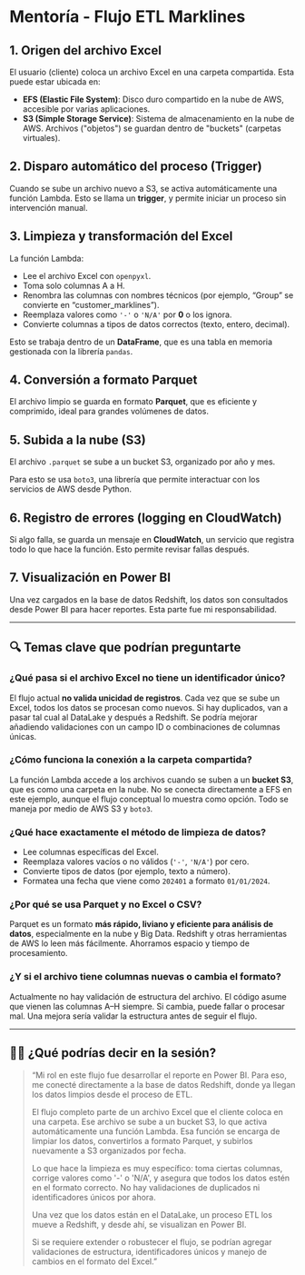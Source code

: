 # Mentoría - Flujo ETL Marklines

## 1. Origen del archivo Excel
El usuario (cliente) coloca un archivo Excel en una carpeta compartida. Esta puede estar ubicada en:

- **EFS (Elastic File System)**: Disco duro compartido en la nube de AWS, accesible por varias aplicaciones.
- **S3 (Simple Storage Service)**: Sistema de almacenamiento en la nube de AWS. Archivos ("objetos") se guardan dentro de "buckets" (carpetas virtuales).

## 2. Disparo automático del proceso (Trigger)
Cuando se sube un archivo nuevo a S3, se activa automáticamente una función Lambda. Esto se llama un **trigger**, y permite iniciar un proceso sin intervención manual.

## 3. Limpieza y transformación del Excel
La función Lambda:
- Lee el archivo Excel con `openpyxl`.
- Toma solo columnas A a H.
- Renombra las columnas con nombres técnicos (por ejemplo, “Group” se convierte en “customer_marklines”).
- Reemplaza valores como `'-'` o `'N/A'` por **0** o los ignora.
- Convierte columnas a tipos de datos correctos (texto, entero, decimal).

Esto se trabaja dentro de un **DataFrame**, que es una tabla en memoria gestionada con la librería `pandas`.

## 4. Conversión a formato Parquet
El archivo limpio se guarda en formato **Parquet**, que es eficiente y comprimido, ideal para grandes volúmenes de datos.

## 5. Subida a la nube (S3)
El archivo `.parquet` se sube a un bucket S3, organizado por año y mes.

Para esto se usa `boto3`, una librería que permite interactuar con los servicios de AWS desde Python.

## 6. Registro de errores (logging en CloudWatch)
Si algo falla, se guarda un mensaje en **CloudWatch**, un servicio que registra todo lo que hace la función. Esto permite revisar fallas después.

## 7. Visualización en Power BI
Una vez cargados en la base de datos Redshift, los datos son consultados desde Power BI para hacer reportes. Esta parte fue mi responsabilidad.

---

## 🔍 Temas clave que podrían preguntarte

### ¿Qué pasa si el archivo Excel no tiene un identificador único?
El flujo actual **no valida unicidad de registros**. Cada vez que se sube un Excel, todos los datos se procesan como nuevos. Si hay duplicados, van a pasar tal cual al DataLake y después a Redshift. Se podría mejorar añadiendo validaciones con un campo ID o combinaciones de columnas únicas.

### ¿Cómo funciona la conexión a la carpeta compartida?
La función Lambda accede a los archivos cuando se suben a un **bucket S3**, que es como una carpeta en la nube. No se conecta directamente a EFS en este ejemplo, aunque el flujo conceptual lo muestra como opción. Todo se maneja por medio de AWS S3 y `boto3`.

### ¿Qué hace exactamente el método de limpieza de datos?
- Lee columnas específicas del Excel.
- Reemplaza valores vacíos o no válidos (`'-'`, `'N/A'`) por cero.
- Convierte tipos de datos (por ejemplo, texto a número).
- Formatea una fecha que viene como `202401` a formato `01/01/2024`.

### ¿Por qué se usa Parquet y no Excel o CSV?
Parquet es un formato **más rápido, liviano y eficiente para análisis de datos**, especialmente en la nube y Big Data. Redshift y otras herramientas de AWS lo leen más fácilmente. Ahorramos espacio y tiempo de procesamiento.

### ¿Y si el archivo tiene columnas nuevas o cambia el formato?
Actualmente no hay validación de estructura del archivo. El código asume que vienen las columnas A–H siempre. Si cambia, puede fallar o procesar mal. Una mejora sería validar la estructura antes de seguir el flujo.

---

## 🧑‍🏫 ¿Qué podrías decir en la sesión?

> “Mi rol en este flujo fue desarrollar el reporte en Power BI. Para eso, me conecté directamente a la base de datos Redshift, donde ya llegan los datos limpios desde el proceso de ETL.  
>
> El flujo completo parte de un archivo Excel que el cliente coloca en una carpeta. Ese archivo se sube a un bucket S3, lo que activa automáticamente una función Lambda. Esa función se encarga de limpiar los datos, convertirlos a formato Parquet, y subirlos nuevamente a S3 organizados por fecha.  
>
> Lo que hace la limpieza es muy específico: toma ciertas columnas, corrige valores como '-' o 'N/A', y asegura que todos los datos estén en el formato correcto. No hay validaciones de duplicados ni identificadores únicos por ahora.  
>
> Una vez que los datos están en el DataLake, un proceso ETL los mueve a Redshift, y desde ahí, se visualizan en Power BI.  
>
> Si se requiere extender o robustecer el flujo, se podrían agregar validaciones de estructura, identificadores únicos y manejo de cambios en el formato del Excel.”
